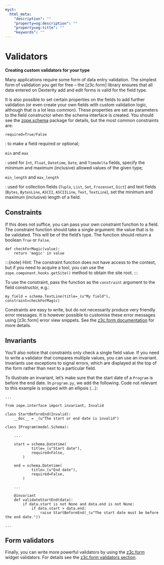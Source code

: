 ```yaml
---
myst:
  html_meta:
    "description": ""
    "property=og:description": ""
    "property=og:title": ""
    "keywords": ""
---
```


# Validators

**Creating custom validators for your type**

Many applications require some form of data entry validation. The
simplest form of validation you get for free – the [z3c.form] library
ensures that all data entered on Dexterity add and edit forms is valid
for the field type.

It is also possible to set certain properties on the fields to add
further validation (or even create your own fields with custom
validation logic, although that is a lot less common). These properties
are set as parameters to the field constructor when the schema interface
is created. You should see the [zope.schema] package for details, but
the most common constraints are:

`required=True/False`

: to make a field required or optional;

`min` and `max`

: used for `Int`, `Float`, `Datetime`, `Date`, and `Timedelta`
  fields, specify the minimum and maximum (inclusive) allowed values of
  the given type;

`min_length` and `max_length`

: used for collection fields (`Tuple`, `List`, `Set`, `Frozenset`,
  `Dict`) and text fields (`Bytes`, `BytesLine`, `ASCII`,
  `ASCIILine`, `Text`, `TextLine`), set the minimum and maximum
  (inclusive) length of a field.

## Constraints

If this does not suffice, you can pass your own constraint function to a
field. The constraint function should take a single argument: the value
that is to be validated. This will be of the field’s type. The function
should return a boolean `True` or `False`.

```
def checkForMagic(value):
    return 'magic' in value
```

:::{note}
Hint: The constraint function does not have access to the context, but
if you need to acquire a tool, you can use the
`zope.component.hooks.getSite()` method to obtain the site root.
:::

To use the constraint, pass the function as the `constraint` argument to
the field constructor, e.g.:

```
my_field = schema.TextLine(title=_(u"My field"), constraint=checkForMagic)
```

Constraints are easy to write, but do not necessarily produce very
friendly error messages. It is however possible to customise these error
messages using [z3c.form] error view snippets. See the [z3c.form
documentation](z3c.form) for more details.

## Invariants

You’ll also notice that constraints only check a single field value. If
you need to write a validator that compares multiple values, you can use
an invariant. Invariants use exceptions to signal errors, which are
displayed at the top of the form rather than next to a particular field.

To illustrate an invariant, let’s make sure that the start date of a
`Program` is before the end date. In `program.py`, we add the following.
Code not relevant to this example is snipped with an ellipsis (…):

```
...

from zope.interface import invariant, Invalid

class StartBeforeEnd(Invalid):
    __doc__ = _(u"The start or end date is invalid")

class IProgram(model.Schema):

    ...

    start = schema.Datetime(
            title=_(u"Start date"),
            required=False,
        )

    end = schema.Datetime(
            title=_(u"End date"),
            required=False,
        )

    ...

    @invariant
    def validateStartEnd(data):
        if data.start is not None and data.end is not None:
            if data.start > data.end:
                raise StartBeforeEnd(_(u"The start date must be before the end date."))

...
```

## Form validators

Finally, you can write more powerful validators by using the [z3c.form](http://pypi.python.org/pypi/z3c.form)
widget validators. For details see the [z3c.form validators section](http://docs.plone.org/develop/plone/forms/z3c.form.html#validators).

[zope.schema]: http://pypi.python.org/pypi/zope.schema

